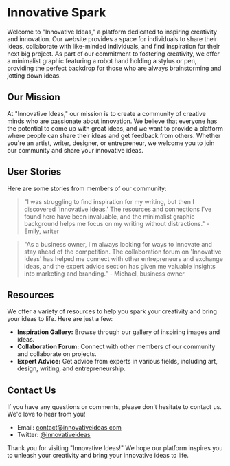 <!--font:Orbitron-->

# Innovative Spark

<!--font:Barlow Condensed-->

Welcome to "Innovative Ideas," a platform dedicated to inspiring creativity and innovation. Our website provides a space for individuals to share their ideas, collaborate with like-minded individuals, and find inspiration for their next big project. As part of our commitment to fostering creativity, we offer a minimalist graphic featuring a robot hand holding a stylus or pen, providing the perfect backdrop for those who are always brainstorming and jotting down ideas.

## Our Mission

At "Innovative Ideas," our mission is to create a community of creative minds who are passionate about innovation. We believe that everyone has the potential to come up with great ideas, and we want to provide a platform where people can share their ideas and get feedback from others. Whether you're an artist, writer, designer, or entrepreneur, we welcome you to join our community and share your innovative ideas.

## User Stories

Here are some stories from members of our community:

> "I was struggling to find inspiration for my writing, but then I discovered 'Innovative Ideas.' The resources and connections I've found here have been invaluable, and the minimalist graphic background helps me focus on my writing without distractions." - Emily, writer

> "As a business owner, I'm always looking for ways to innovate and stay ahead of the competition. The collaboration forum on 'Innovative Ideas' has helped me connect with other entrepreneurs and exchange ideas, and the expert advice section has given me valuable insights into marketing and branding." - Michael, business owner

## Resources

We offer a variety of resources to help you spark your creativity and bring your ideas to life. Here are just a few:

-   **Inspiration Gallery:** Browse through our gallery of inspiring images and ideas.
-   **Collaboration Forum:** Connect with other members of our community and collaborate on projects.
-   **Expert Advice:** Get advice from experts in various fields, including art, design, writing, and entrepreneurship.

## Contact Us

If you have any questions or comments, please don't hesitate to contact us. We'd love to hear from you!

-   Email: [contact@innovativeideas.com](#)
-   Twitter: [@innovativeideas](#)

Thank you for visiting "Innovative Ideas!" We hope our platform inspires you to unleash your creativity and bring your innovative ideas to life.

<!--

Write me content for website with wallpaper which alt text is:

"A wallpaper featuring a minimalist graphic of a robot hand holding a stylus or pen, with a space for taking notes or sketching ideas."

The name/title of the page should not be 1:1 copy of the alt text but rather a real content of the website which is using this wallpaper.

- Use markdown format
- Start with heading
- Heading should be short and concise
- The content should look like a real website
- The website should not be about the wallpaper, wallpaper is just a related background
- Heading should be contain work "wallpaper" or "background"
- Include real sections like references, contact, user stories, etc. use things relevant to the page purpose.
- Feel free to use structure like headings, bullets, numbering, blockquotes, paragraphs, horizontal lines, etc.
- You can use formatting like bold or _italic_
- You can include UTF-8 emojis
- Links should be only #hash anchors (and you can refer to the document itself)
- Do not include images


---


# "Innovative Ideas" Wallpaper Background for Creative Minds

Welcome to "Innovative Ideas," a platform that inspires creativity and innovation. Our website provides a space for individuals to share their ideas, collaborate with like-minded individuals, and find inspiration for their next big project. Our minimalist wallpaper featuring a robot hand holding a stylus or pen is the perfect background for those who are always brainstorming and jotting down ideas.

## Our Mission

Our mission is to foster a community of creative minds who are passionate about innovation. We believe that everyone has the potential to come up with great ideas, and we want to provide a platform where people can share their ideas and get feedback from others. Whether you're an artist, writer, designer, or entrepreneur, we welcome you to join our community and share your innovative ideas.

## User Stories

Here are some stories from our users:

> "I was struggling to come up with new ideas for my art projects, but then I found 'Innovative Ideas.' The community here is so supportive, and I've gotten some great feedback on my work. Plus, the wallpaper is super cool!" - Sarah, artist

> "As an entrepreneur, I'm always looking for new ways to innovate and improve my business. The resources and connections I've found on 'Innovative Ideas' have been invaluable." - John, business owner

## Resources

We offer a variety of resources to help you spark your creativity and bring your ideas to life. Here are just a few:

- **Inspiration Gallery:** Browse through our gallery of inspiring images and ideas.
- **Collaboration Forum:** Connect with other members of our community and collaborate on projects.
- **Expert Advice:** Get advice from experts in various fields, including art, design, writing, and entrepreneurship.

## Contact Us

If you have any questions or comments, please don't hesitate to contact us. We'd love to hear from you!

- Email: [contact@innovativeideas.com](#)
- Twitter: [@innovativeideas](#)

Thank you for visiting "Innovative Ideas!" We hope our platform inspires you to unleash your creativity and bring your innovative ideas to life.


---


Heading should not include word "wallpaper". The website should not be about the wallpaper itself, wallpaper is just a related background, rewrite whole content.


---


# "Innovative Ideas" - Sparking Creativity and Innovation

Welcome to "Innovative Ideas," a platform dedicated to inspiring creativity and innovation. Our website provides a space for individuals to share their ideas, collaborate with like-minded individuals, and find inspiration for their next big project. As part of our commitment to fostering creativity, we offer a minimalist graphic featuring a robot hand holding a stylus or pen, providing the perfect backdrop for those who are always brainstorming and jotting down ideas.

## Our Mission

At "Innovative Ideas," our mission is to create a community of creative minds who are passionate about innovation. We believe that everyone has the potential to come up with great ideas, and we want to provide a platform where people can share their ideas and get feedback from others. Whether you're an artist, writer, designer, or entrepreneur, we welcome you to join our community and share your innovative ideas.

## User Stories

Here are some stories from members of our community:

> "I was struggling to find inspiration for my writing, but then I discovered 'Innovative Ideas.' The resources and connections I've found here have been invaluable, and the minimalist graphic background helps me focus on my writing without distractions." - Emily, writer

> "As a business owner, I'm always looking for ways to innovate and stay ahead of the competition. The collaboration forum on 'Innovative Ideas' has helped me connect with other entrepreneurs and exchange ideas, and the expert advice section has given me valuable insights into marketing and branding." - Michael, business owner

## Resources

We offer a variety of resources to help you spark your creativity and bring your ideas to life. Here are just a few:

- **Inspiration Gallery:** Browse through our gallery of inspiring images and ideas.
- **Collaboration Forum:** Connect with other members of our community and collaborate on projects.
- **Expert Advice:** Get advice from experts in various fields, including art, design, writing, and entrepreneurship.

## Contact Us

If you have any questions or comments, please don't hesitate to contact us. We'd love to hear from you!

- Email: [contact@innovativeideas.com](#)
- Twitter: [@innovativeideas](#)

Thank you for visiting "Innovative Ideas!" We hope our platform inspires you to unleash your creativity and bring your innovative ideas to life.

-->

